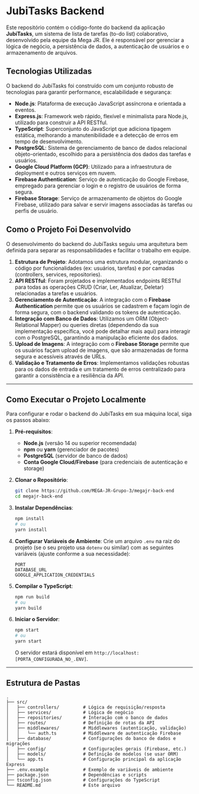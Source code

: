 # JubiTasks Backend

Este repositório contém o código-fonte do backend da aplicação **JubiTasks**, um sistema de lista de tarefas (to-do list) colaborativo, desenvolvido pela equipe da Mega JR. Ele é responsável por gerenciar a lógica de negócio, a persistência de dados, a autenticação de usuários e o armazenamento de arquivos.

## Tecnologias Utilizadas

O backend do JubiTasks foi construído com um conjunto robusto de tecnologias para garantir performance, escalabilidade e segurança:

* **Node.js**: Plataforma de execução JavaScript assíncrona e orientada a eventos.
* **Express.js**: Framework web rápido, flexível e minimalista para Node.js, utilizado para construir a API RESTful.
* **TypeScript**: Superconjunto do JavaScript que adiciona tipagem estática, melhorando a manutenibilidade e a detecção de erros em tempo de desenvolvimento.
* **PostgreSQL**: Sistema de gerenciamento de banco de dados relacional objeto-orientado, escolhido para a persistência dos dados das tarefas e usuários.
* **Google Cloud Platform (GCP)**: Utilizado para a infraestrutura de deployment e outros serviços em nuvem.
* **Firebase Authentication**: Serviço de autenticação do Google Firebase, empregado para gerenciar o login e o registro de usuários de forma segura.
* **Firebase Storage**: Serviço de armazenamento de objetos do Google Firebase, utilizado para salvar e servir imagens associadas às tarefas ou perfis de usuário.

## Como o Projeto Foi Desenvolvido

O desenvolvimento do backend do JubiTasks seguiu uma arquitetura bem definida para separar as responsabilidades e facilitar o trabalho em equipe.

1.  **Estrutura de Projeto**: Adotamos uma estrutura modular, organizando o código por funcionalidades (ex: usuários, tarefas) e por camadas (controllers, services, repositories).
2.  **API RESTful**: Foram projetados e implementados endpoints RESTful para todas as operações CRUD (Criar, Ler, Atualizar, Deletar) relacionadas a tarefas e usuários.
3.  **Gerenciamento de Autenticação**: A integração com o **Firebase Authentication** permite que os usuários se cadastrem e façam login de forma segura, com o backend validando os tokens de autenticação.
4.  **Integração com Banco de Dados**: Utilizamos um ORM (Object-Relational Mapper) ou queries diretas (dependendo da sua implementação específica, você pode detalhar mais aqui) para interagir com o PostgreSQL, garantindo a manipulação eficiente dos dados.
5.  **Upload de Imagens**: A integração com o **Firebase Storage** permite que os usuários façam upload de imagens, que são armazenadas de forma segura e acessíveis através de URLs.
6.  **Validação e Tratamento de Erros**: Implementamos validações robustas para os dados de entrada e um tratamento de erros centralizado para garantir a consistência e a resiliência da API.

---

## Como Executar o Projeto Localmente

Para configurar e rodar o backend do JubiTasks em sua máquina local, siga os passos abaixo:

1.  **Pré-requisitos**:
    * **Node.js** (versão 14 ou superior recomendada)
    * **npm** ou **yarn** (gerenciador de pacotes)
    * **PostgreSQL** (servidor de banco de dados)
    * **Conta Google Cloud/Firebase** (para credenciais de autenticação e storage)

2.  **Clonar o Repositório**:
    ```bash
    git clone https://github.com/MEGA-JR-Grupo-3/megajr-back-end
    cd megajr-back-end
    ```

3.  **Instalar Dependências**:
    ```bash
    npm install
    # ou
    yarn install
    ```

4.  **Configurar Variáveis de Ambiente**:
    Crie um arquivo `.env` na raiz do projeto (se o seu projeto usa `dotenv` ou similar) com as seguintes variáveis (ajuste conforme a sua necessidade):

    ```dotenv
    PORT
    DATABASE_URL
    GOOGLE_APPLICATION_CREDENTIALS
    ```

6.  **Compilar o TypeScript**:
    ```bash
    npm run build
    # ou
    yarn build
    ```

7.  **Iniciar o Servidor**:
    ```bash
    npm start
    # ou
    yarn start
    ```
    O servidor estará disponível em `http://localhost:[PORTA_CONFIGURADA_NO_.ENV]`.

---

## Estrutura de Pastas

```
.
├── src/
│   ├── controllers/         # Lógica de requisição/resposta
│   ├── services/            # Lógica de negócio
│   ├── repositories/        # Interação com o banco de dados
│   ├── routes/              # Definição de rotas da API
│   ├── middlewares/         # Middlewares (autenticação, validação)
│   │   └── auth.ts          # Middleware de autenticação Firebase
│   ├── database/            # Configurações do banco de dados e migrações
│   ├── config/              # Configurações gerais (Firebase, etc.)
│   ├── models/              # Definição de modelos (se usar ORM)
│   └── app.ts               # Configuração principal da aplicação Express
├── .env.example             # Exemplo de variáveis de ambiente
├── package.json             # Dependências e scripts
├── tsconfig.json            # Configurações do TypeScript
└── README.md                # Este arquivo
```
